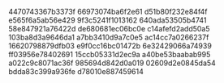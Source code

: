 4470743367b3373f
66973074ba6f2e61
d51b80f232e84f4f
e565f6a5ab56e429
9f3c5241f1013162
640ada53505b4741
58e847921a76422d
de680681ec06bc0e
c14afefd2add50a5
103ba8d3a9646da1
a7bb3410d9a7c0e5
ac14cc7a0266237f
16620798879dfb03
e9f0cc16bc01472b
6e32429066a74939
ff03956e78402691
15ccb05331d2ec9a
a40be53baabab995
a022c9c8071ac36f
985694d842d0a019
02609d2e0845da54
bdda83c399a936fe
d78010e887459614
